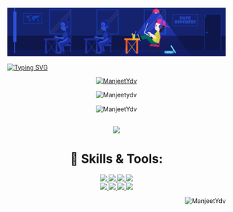 ![](./src/github_header.jpg)

 [![Typing SVG](https://readme-typing-svg.herokuapp.com?color=%2336BCF7&center=true&vCenter=true&width=600&lines=Hello+|+नमस्ते+|Bonjour+|Привет+|你好+|こんにちは+|Hola;+Welcome+to+my+profile+🌍 )](https://git.io/typing-svg) 

<!--Hola
**ManjeetYdv/ManjeetYdv** is a ✨ _special_ ✨ repository because its `README.md` (this file) appears on your GitHub profile.

Here are some ideas to get you started:

- 🔭 I’m currently working on ...
- 🌱 I’m currently learning ...
- 👯 I’m looking to collaborate on ...
- 🤔 I’m looking for help with ...
- 💬 Ask me about ...
- 📫 How to reach me: ...
- 😄 Pronouns: ...
- ⚡ Fun fact: ...
-->
 


<p align="center"> <a href="https://github.com/ryo-ma/github-profile-trophy"><img src="https://github-profile-trophy.vercel.app/?username=ManjeetYdv" alt="ManjeetYdv" /></a> </p>

<p align="center"><img align="center" src="https://github-readme-stats.vercel.app/api/top-langs?username=ManjeetYdv&show_icons=true&locale=en&layout=compact" alt="Manjeetydv" /></p>

<p align="center"><img align="center" src="https://github-readme-streak-stats.herokuapp.com/?user=ManjeetYdv&" alt="ManjeetYdv" /></p>



<p align="center">
  <br>
  <a href="https://github.com/Ashutosh00710/github-readme-activity-graph">
    <img src="https://activity-graph.herokuapp.com/graph?username=ManjeetYdv&theme=react-dark&hide_border=true">
  </a>
</p>
 

<!-- 

<p>
  <p align="center">
  <a href="https://github.com/anuraghazra/github-readme-stats">
    <img src="https://github-readme-stats.vercel.app/api?username=ManjeetYdv&show_icons=true&bg_color=0d1117&text_color=FFF&border_color=444" >
  </a>
  <br>
  </p>
</p> -->
<!-- <p align="center"><img align="center" src="https://github-readme-stats.vercel.app/api/top-langs?username=ManjeetYdv&show_icons=true&locale=en&layout=compact" alt="ManjeetYdv" /></p> -->

<h1 align="center"> 🔧 Skills & Tools: </h1>

<p align="center">
  <a href="https://www.cplusplus.com/doc/tutorial/">
    <img src="https://img.shields.io/badge/C%2B%2B-00599C?style=for-the-badge&logo=C%2B%2B&logoColor=white">
  </a>
  <a href="https://html.com/">
    <img src="https://img.shields.io/badge/HTML-E34F26?style=for-the-badge&logo=HTML5&logoColor=white">
  </a>
  <a href="https://www.w3schools.com/css/">
    <img src="https://img.shields.io/badge/CSS-1572B6?style=for-the-badge&logo=CSS3&logoColor=white">
  </a>
  <a href="https://www.javascript.com/">
    <img src="https://img.shields.io/badge/JavaScript-323330?style=for-the-badge&logo=javascript&logoColor=F7DF1E">
  </a>
  <br>
  <a href="https://getbootstrap.com/">
 <img src="https://img.shields.io/badge/bootstrap-323330?&style=for-the-badge&logo=bootstrap&logoColor=F7DF1E">
 </a>
 <a href="https://www.java.com/en/">
 <img src="https://img.shields.io/badge/java-6EBF8B?&style=for-the-badge&logo=java&logoColor=203239">
 </a>
  <a href="https://developer.android.com/">
 <img src="https://img.shields.io/badge/android-E34F26?&style=for-the-badge&logo=android&logoColor=white">
 </a>
  <a href="https://www.java.com/en/">
 <img src="https://img.shields.io/badge/mysql-00599C?&style=for-the-badge&logo=mysql&logoColor=F7Df1E">
 </a>

</p>


<p align="right"> <img src="https://komarev.com/ghpvc/?username=ManjeetYdv&label=Profile%20views&color=0e75b6&style=flat" alt="ManjeetYdv" /> </p
